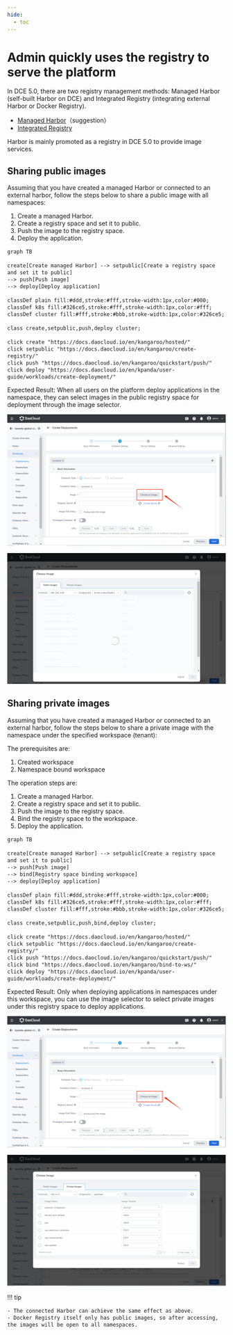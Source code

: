 ```yaml
---
hide:
  - toc
---
```


# Admin quickly uses the registry to serve the platform

In DCE 5.0, there are two registry management methods: Managed Harbor (self-built Harbor on DCE) and Integrated Registry (integrating external Harbor or Docker Registry).

- [Managed Harbor](../managed/intro.md)（suggestion）
- [Integrated Registry](../integrate/integrate-admin.md)

Harbor is mainly promoted as a registry in DCE 5.0 to provide image services.

## Sharing public images

Assuming that you have created a managed Harbor or connected to an external harbor, follow the steps below to share a public image with all namespaces:

1. Create a managed Harbor.
2. Create a registry space and set it to public.
3. Push the image to the registry space.
4. Deploy the application.

```mermaid
graph TB

create[Create managed Harbor] --> setpublic[Create a registry space and set it to public]
--> push[Push image]
--> deploy[Deploy application]

classDef plain fill:#ddd,stroke:#fff,stroke-width:1px,color:#000;
classDef k8s fill:#326ce5,stroke:#fff,stroke-width:1px,color:#fff;
classDef cluster fill:#fff,stroke:#bbb,stroke-width:1px,color:#326ce5;

class create,setpublic,push,deploy cluster;

click create "https://docs.daocloud.io/en/kangaroo/hosted/"
click setpublic "https://docs.daocloud.io/en/kangaroo/create-registry/"
click push "https://docs.daocloud.io/en/kangaroo/quickstart/push/"
click deploy "https://docs.daocloud.io/en/kpanda/user-guide/workloads/create-deployment/"
```

Expected Result: When all users on the platform deploy applications in the namespace, they can select images in the public registry space for deployment through the image selector.

![selecting images](../images/admin01.png)

![images selected](../images/admin02.png)

## Sharing private images

Assuming that you have created a managed Harbor or connected to an external harbor, follow the steps below to share a private image with the namespace under the specified workspace (tenant):

The prerequisites are:

1. Created workspace
2. Namespace bound workspace

The operation steps are:

1. Create a managed Harbor.
2. Create a registry space and set it to public.
3. Push the image to the registry space.
4. Bind the registry space to the workspace.
5. Deploy the application.

```mermaid
graph TB

create[Create managed Harbor] --> setpublic[Create a registry space and set it to public]
--> push[Push image]
--> bind[Registry space binding workspace]
--> deploy[Deploy application]

classDef plain fill:#ddd,stroke:#fff,stroke-width:1px,color:#000;
classDef k8s fill:#326ce5,stroke:#fff,stroke-width:1px,color:#fff;
classDef cluster fill:#fff,stroke:#bbb,stroke-width:1px,color:#326ce5;

class create,setpublic,push,bind,deploy cluster;

click create "https://docs.daocloud.io/en/kangaroo/hosted/"
click setpublic "https://docs.daocloud.io/en/kangaroo/create-registry/"
click push "https://docs.daocloud.io/en/kangaroo/quickstart/push/"
click bind "https://docs.daocloud.io/en/kangaroo/bind-to-ws/"
click deploy "https://docs.daocloud.io/en/kpanda/user-guide/workloads/create-deployment/"
```

Expected Result: Only when deploying applications in namespaces under this workspace, you can use the image selector to select private images under this registry space to deploy applications.

![selecting images](../images/admin03.png)

![images selected](../images/admin04.png)

!!! tip

    - The connected Harbor can achieve the same effect as above.
    - Docker Registry itself only has public images, so after accessing, the images will be open to all namespaces.
